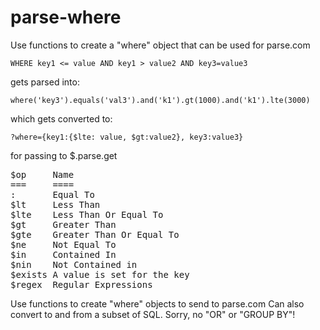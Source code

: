 # parse-where

Use functions to create a "where" object that can be used for parse.com

    WHERE key1 <= value AND key1 > value2 AND key3=value3

gets parsed into:

    where('key3').equals('val3').and('k1').gt(1000).and('k1').lte(3000)

which gets converted to:

    ?where={key1:{$lte: value, $gt:value2}, key3:value3}

for passing to $.parse.get


<pre>
$op 	Name
=== 	====
:   	Equal To
$lt 	Less Than
$lte	Less Than Or Equal To
$gt 	Greater Than
$gte	Greater Than Or Equal To
$ne 	Not Equal To
$in 	Contained In
$nin	Not Contained in
$exists	A value is set for the key
$regex	Regular Expressions
</pre>


Use functions to create "where" objects to send to parse.com
Can also convert to and from a subset of SQL. Sorry, no "OR" or "GROUP BY"!
